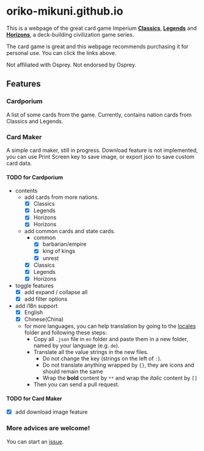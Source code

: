# oriko-mikuni.github.io

This is a webpage of the great card game Imperium
**[Classics](https://www.ospreypublishing.com/uk/imperium-classics-9781472844743/)**,
**[Legends](https://www.ospreypublishing.com/uk/imperium-legends-9781472844750/)** and
**[Horizons](https://www.ospreypublishing.com/uk/imperium-horizons-9781472858368/)**,
a deck-building civilization game series.

The card game is great and this webpage recommends purchasing it
for personal use. You can click the links above.

Not affiliated with Osprey. Not endorsed by Osprey.
## Features

### Cardporium
A list of some cards from the game.
Currently, contains nation cards from Classics and Legends.

### Card Maker
A simple card maker, still in progress.
Download feature is not implemented, you can use Print Screen key to save image, or export json to save custom card data.

#### TODO for Cardporium
* contents
  * add cards from more nations.
    * [x] Classics
    * [x] Legends
    * [x] Horizons
    * [x] Horizons
  * add common cards and state cards.
    * common
      * [x] barbarian/empire
      * [x] king of kings
      * [x] unrest
    * [x] Classics
    * [x] Legends
    * [x] Horizons
* toggle features
  * [x] add expand / collapse all
  * [x] add filter options
* add i18n support
  * [x] English
  * [x] Chinese(China)
  * for more languages, you can help translation by going to the [locales](https://github.com/oriko-mikuni/oriko-mikuni.github.io/tree/main/src/locales) folder and following these steps:
    * Copy all `.json` file in `en` folder and paste them in a new folder, named by your language (e.g. `de`).
    * Translate all the value strings in the new files.
      * Do not change the key (strings on the left of `:`).
      * Do not translate anything wrapped by `{}`, they are icons and should remain the same
      * Wrap the **bold** content by `**` and wrap the *italic* content by `[]`
    * Then you can send a pull request.
#### TODO for Card Maker
* [x] add download image feature
### More advices are welcome!
You can start an [issue](https://github.com/oriko-mikuni/oriko-mikuni.github.io/issues).
